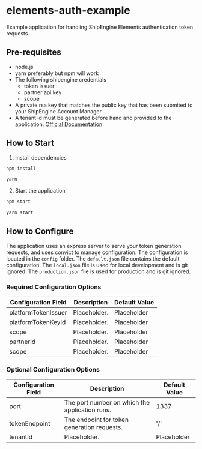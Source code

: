 # elements-auth-example

Example application for handling ShipEngine Elements authentication token requests.

## Pre-requisites

- node.js
- yarn preferably but npm will work
- The following shipengine credentials
  - token issuer
  - partner api key
  - scope
- A private rsa key that matches the public key that has been submited to your ShipEngine Account Manager
- A tenant id must be generated before hand and provided to the application. [Official Documentation](https://www.shipengine.com/docs/partners/accounts/create/)

## How to Start

1. Install dependencies

```bash
npm install
```

```bash
yarn
```

2. Start the application

```bash
npm start
```

```bash
yarn start
```

## How to Configure

The application uses an express server to serve your token generation requests, and uses [convict](https://github.com/mozilla/node-convict/tree/master) to manage configuration. The configuration is located in the `config` folder. The `default.json` file contains the default configuration. The `local.json` file is used for local development and is git ignored. The `production.json` file is used for production and is git ignored.

### Required Configuration Options

| Configuration Field | Description  | Default Value |
| ------------------- | ------------ | ------------- |
| platformTokenIssuer | Placeholder. | Placeholder   |
| platformTokenKeyId  | Placeholder. | Placeholder   |
| scope               | Placeholder. | Placeholder   |
| partnerId           | Placeholder. | Placeholder   |
| scope               | Placeholder. | Placeholder   |

### Optional Configuration Options

| Configuration Field | Description                                    | Default Value |
| ------------------- | ---------------------------------------------- | ------------- |
| port                | The port number on which the application runs. | 1337          |
| tokenEndpoint       | The endpoint for token generation requests.    | '/'           |
| tenantId            | Placeholder.                                   | Placeholder   |
